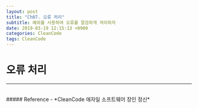 ```yaml
---
layout: post
title: "Ch07. 오류 처리"
subtitle: 예외를 사용하여 오류를 깔끔하게 처리하자
date: 2019-03-19 12:15:13 +0900
categories: CleanCode
tags: CleanCode
---
```


# 오류 처리
---

<br>
##### Reference
- *CleanCode 애자일 소프트웨어 장인 정신*
